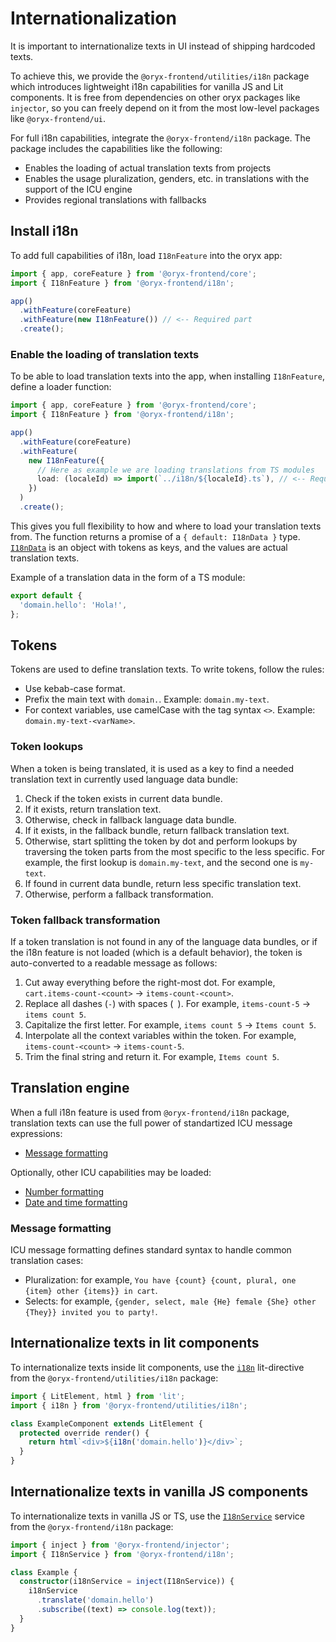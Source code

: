 # Internationalization

It is important to internationalize texts in UI instead of shipping hardcoded texts.

To achieve this, we provide the `@oryx-frontend/utilities/i18n` package which introduces
lightweight i18n capabilities for vanilla JS and Lit components. It is free from dependencies on other oryx packages like `injector`, so you can freely depend on it from the most low-level packages like `@oryx-frontend/ui`.

For full i18n capabilities, integrate the `@oryx-frontend/i18n` package. The package includes the capabilities like the following:

- Enables the loading of actual translation texts from projects
- Enables the usage pluralization, genders, etc. in translations with the support of the ICU engine
- Provides regional translations with fallbacks

## Install i18n

To add full capabilities of i18n, load `I18nFeature` into the oryx app:

```ts
import { app, coreFeature } from '@oryx-frontend/core';
import { I18nFeature } from '@oryx-frontend/i18n';

app()
  .withFeature(coreFeature)
  .withFeature(new I18nFeature()) // <-- Required part
  .create();
```

### Enable the loading of translation texts

To be able to load translation texts into the app, when installing `I18nFeature`, define a loader function:

```ts
import { app, coreFeature } from '@oryx-frontend/core';
import { I18nFeature } from '@oryx-frontend/i18n';

app()
  .withFeature(coreFeature)
  .withFeature(
    new I18nFeature({
      // Here as example we are loading translations from TS modules
      load: (localeId) => import(`../i18n/${localeId}.ts`), // <-- Required part
    })
  )
  .create();
```

This gives you full flexibility to how and where to load your translation texts from.
The function returns a promise of a `{ default: I18nData }` type. [`I18nData`](libs/i18n/src/lib/i18n.loader.ts) is an object with tokens as keys, and the values are actual translation texts.

Example of a translation data in the form of a TS module:

```ts
export default {
  'domain.hello': 'Hola!',
};
```

## Tokens

Tokens are used to define translation texts. To write tokens, follow the rules:

- Use kebab-case format.
- Prefix the main text with `domain.`. Example: `domain.my-text`.
- For context variables, use camelCase with the tag syntax `<>`. Example: `domain.my-text-<varName>`.

### Token lookups

When a token is being translated, it is used as a key to find a needed translation text in currently used language data bundle:

1. Check if the token exists in current data bundle.
2. If it exists, return translation text.
3. Otherwise, check in fallback language data bundle.
4. If it exists, in the fallback bundle, return fallback translation text.
5. Otherwise, start splitting the token by dot and perform lookups by traversing the token parts from the most specific to the less specific. For example, the first lookup is `domain.my-text`, and the second one is `my-text`.
6. If found in current data bundle, return less specific translation text.
7. Otherwise, perform a fallback transformation.

### Token fallback transformation

If a token translation is not found in any of the language data bundles, or if the i18n feature is not loaded (which is a default behavior), the token is auto-converted to a readable message as follows:

1. Cut away everything before the right-most dot. For example, `cart.items-count-<count>` -> `items-count-<count>`.
2. Replace all dashes (`-`) with spaces (` `). For example, `items-count-5` -> `items count 5`.
3. Capitalize the first letter. For example, `items count 5` -> `Items count 5`.
4. Interpolate all the context variables within the token. For example, `items-count-<count>` -> `items-count-5`.
5. Trim the final string and return it. For example, `Items count 5`.

## Translation engine

When a full i18n feature is used from `@oryx-frontend/i18n` package, translation texts can use the full power of standartized ICU message expressions:

- [Message formatting](https://unicode-org.github.io/icu/userguide/format_parse/messages/)

Optionally, other ICU capabilities may be loaded:

- [Number formatting](https://unicode-org.github.io/icu/userguide/format_parse/numbers/)
- [Date and time formatting](https://unicode-org.github.io/icu/userguide/format_parse/datetime/)

### Message formatting

ICU message formatting defines standard syntax to handle common translation cases:

- Pluralization: for example, `You have {count} {count, plural, one {item} other {items}} in cart`.
- Selects: for example, `{gender, select, male {He} female {She} other {They}} invited you to party!`.

## Internationalize texts in lit components

To internationalize texts inside lit components, use the [`i18n`](/libs/utilities/i18n/src/i18n.directive.ts) lit-directive from the `@oryx-frontend/utilities/i18n` package:

```ts
import { LitElement, html } from 'lit';
import { i18n } from '@oryx-frontend/utilities/i18n';

class ExampleComponent extends LitElement {
  protected override render() {
    return html`<div>${i18n('domain.hello')}</div>`;
  }
}
```

## Internationalize texts in vanilla JS components

To internationalize texts in vanilla JS or TS, use the [`I18nService`](/libs/i18n/src/lib/i18n.service.ts) service from the `@oryx-frontend/i18n` package:

```ts
import { inject } from '@oryx-frontend/injector';
import { I18nService } from '@oryx-frontend/i18n';

class Example {
  constructor(i18nService = inject(I18nService)) {
    i18nService
      .translate('domain.hello')
      .subscribe((text) => console.log(text));
  }
}
```
